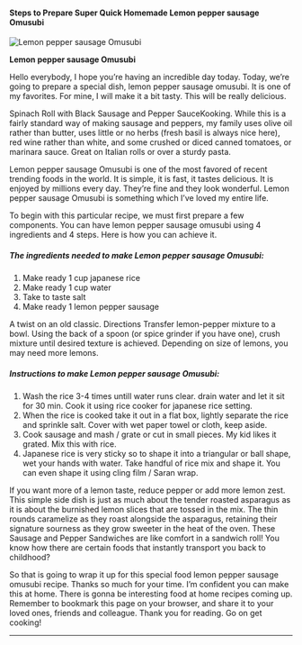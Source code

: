             

#### Steps to Prepare Super Quick Homemade Lemon pepper sausage Omusubi

![Lemon pepper sausage Omusubi](https://img-global.cpcdn.com/recipes/00ef877ae376237b/751x532cq70/lemon-pepper-sausage-omusubi-recipe-main-photo.jpg)

**Lemon pepper sausage Omusubi**

Hello everybody, I hope you’re having an incredible day today. Today, we’re going to prepare a special dish, lemon pepper sausage omusubi. It is one of my favorites. For mine, I will make it a bit tasty. This will be really delicious.

Spinach Roll with Black Sausage and Pepper SauceKooking. While this is a fairly standard way of making sausage and peppers, my family uses olive oil rather than butter, uses little or no herbs (fresh basil is always nice here), red wine rather than white, and some crushed or diced canned tomatoes, or marinara sauce. Great on Italian rolls or over a sturdy pasta.

Lemon pepper sausage Omusubi is one of the most favored of recent trending foods in the world. It is simple, it is fast, it tastes delicious. It is enjoyed by millions every day. They’re fine and they look wonderful. Lemon pepper sausage Omusubi is something which I’ve loved my entire life.

To begin with this particular recipe, we must first prepare a few components. You can have lemon pepper sausage omusubi using 4 ingredients and 4 steps. Here is how you can achieve it.

##### The ingredients needed to make Lemon pepper sausage Omusubi:

1.  Make ready 1 cup japanese rice
2.  Make ready 1 cup water
3.  Take to taste salt
4.  Make ready 1 lemon pepper sausage

A twist on an old classic. Directions Transfer lemon-pepper mixture to a bowl. Using the back of a spoon (or spice grinder if you have one), crush mixture until desired texture is achieved. Depending on size of lemons, you may need more lemons.

##### Instructions to make Lemon pepper sausage Omusubi:

1.  Wash the rice 3-4 times untill water runs clear. drain water and let it sit for 30 min. Cook it using rice cooker for japanese rice setting.
2.  When the rice is cooked take it out in a flat box, lightly separate the rice and sprinkle salt. Cover with wet paper towel or cloth, keep aside.
3.  Cook sausage and mash / grate or cut in small pieces. My kid likes it grated. Mix this with rice.
4.  Japanese rice is very sticky so to shape it into a triangular or ball shape, wet your hands with water. Take handful of rice mix and shape it. You can even shape it using cling film / Saran wrap.

If you want more of a lemon taste, reduce pepper or add more lemon zest. This simple side dish is just as much about the tender roasted asparagus as it is about the burnished lemon slices that are tossed in the mix. The thin rounds caramelize as they roast alongside the asparagus, retaining their signature sourness as they grow sweeter in the heat of the oven. These Sausage and Pepper Sandwiches are like comfort in a sandwich roll! You know how there are certain foods that instantly transport you back to childhood?

So that is going to wrap it up for this special food lemon pepper sausage omusubi recipe. Thanks so much for your time. I’m confident you can make this at home. There is gonna be interesting food at home recipes coming up. Remember to bookmark this page on your browser, and share it to your loved ones, friends and colleague. Thank you for reading. Go on get cooking!

* * *